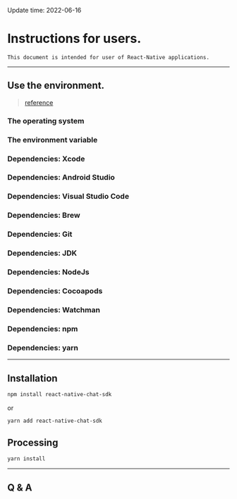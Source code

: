 Update time: 2022-06-16

# Instructions for users.

    This document is intended for user of React-Native applications.

---

## Use the environment.

> [reference](./developer.md)

### The operating system

### The environment variable

### Dependencies: Xcode

### Dependencies: Android Studio

### Dependencies: Visual Studio Code

### Dependencies: Brew

### Dependencies: Git

### Dependencies: JDK

### Dependencies: NodeJs

### Dependencies: Cocoapods

### Dependencies: Watchman

### Dependencies: npm

### Dependencies: yarn

---

## Installation

```sh
npm install react-native-chat-sdk
```

or

```sh
yarn add react-native-chat-sdk
```

## Processing

```sh
yarn install
```

---

## Q & A
